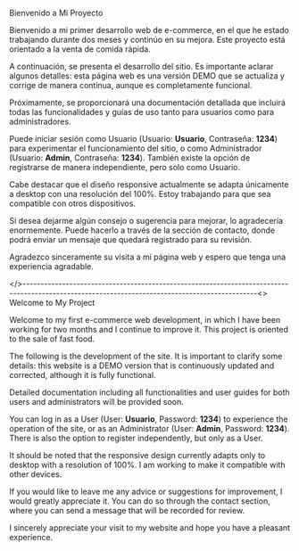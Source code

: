 Bienvenido a Mi Proyecto

Bienvenido a mi primer desarrollo web de e-commerce, en el que he estado trabajando durante dos meses y continúo en su mejora. 
Este proyecto está orientado a la venta de comida rápida.

A continuación, se presenta el desarrollo del sitio. Es importante aclarar algunos detalles: esta página web es una versión DEMO que se actualiza
y corrige de manera continua, aunque es completamente funcional.

Próximamente, se proporcionará una documentación detallada que incluirá todas las funcionalidades y guías de uso tanto para usuarios como para administradores.

Puede iniciar sesión como Usuario (Usuario: <b>Usuario</b>, Contraseña: <b>1234</b>) para experimentar el funcionamiento del sitio,
o como Administrador (Usuario: <b>Admin</b>, Contraseña: <b>1234</b>). También existe la opción de registrarse de manera independiente, pero solo como Usuario.

Cabe destacar que el diseño responsive actualmente se adapta únicamente a desktop con una resolución del 100%. 
Estoy trabajando para que sea compatible con otros dispositivos.

Si desea dejarme algún consejo o sugerencia para mejorar, lo agradecería enormemente. 
Puede hacerlo a través de la sección de contacto, donde podrá enviar un mensaje que quedará registrado para su revisión.

Agradezco sinceramente su visita a mi página web y espero que tenga una experiencia agradable.


</>-----------------------------------------------------------------------------------------------------------------------------------------------<>       
Welcome to My Project
     
Welcome to my first e-commerce web development, in which I have been working for two months and I continue to improve it. 
This project is oriented to the sale of fast food.
      
The following is the development of the site. It is important to clarify some details: this website is a DEMO version that is continuously updated and corrected, 
although it is fully functional.
      
Detailed documentation including all functionalities and user guides for both users and administrators will be provided soon.
     
You can log in as a User (User: <b>Usuario</b>, Password: <b>1234</b>) to experience the operation of the site, 
or as an Administrator (User: <b>Admin</b>, Password: <b>1234</b>). There is also the option to register independently, but only as a User.  

It should be noted that the responsive design currently adapts only to desktop with a resolution of 100%. I am working to make it compatible with other devices.      
        
If you would like to leave me any advice or suggestions for improvement, I would greatly appreciate it. You can do so through the contact section, 
where you can send a message that will be recorded for review.    
       
I sincerely appreciate your visit to my website and hope you have a pleasant experience.
      
